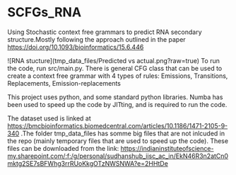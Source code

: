 # SCFGs_RNA
Using Stochastic context free grammars to predict RNA secondary structure.Mostly following the approach outlined in the paper https://doi.org/10.1093/bioinformatics/15.6.446

![RNA stucture](tmp_data_files/Predicted vs actual.png?raw=true)
To run the code, run src/main.py.
There is general CFG class that can be used to create a context free grammar with 4 types of rules: Emissions, Transitions, Replacements, Emission-replacements
 
This project uses python, and some standard python libraries. Numba has been used to speed up the code by JITting, and is required to run the code.

The dataset used is linked at https://bmcbioinformatics.biomedcentral.com/articles/10.1186/1471-2105-9-340 .The folder tmp_data_files has somme big files that are not inlcuded in the repo (mainly temporary files that are used to speed up the code). These files can be downloaded from the link: https://indianinstituteofscience-my.sharepoint.com/:f:/g/personal/sudhanshub_iisc_ac_in/EkN46R3n2atCn0mktg2SE7sBFWhg3rrRUoKkgOTzNWSNWA?e=2HHtDe


